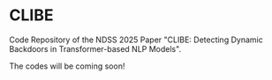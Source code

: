 # CLIBE
Code Repository of the NDSS 2025 Paper "CLIBE: Detecting Dynamic Backdoors in Transformer-based NLP Models".

The codes will be coming soon!
